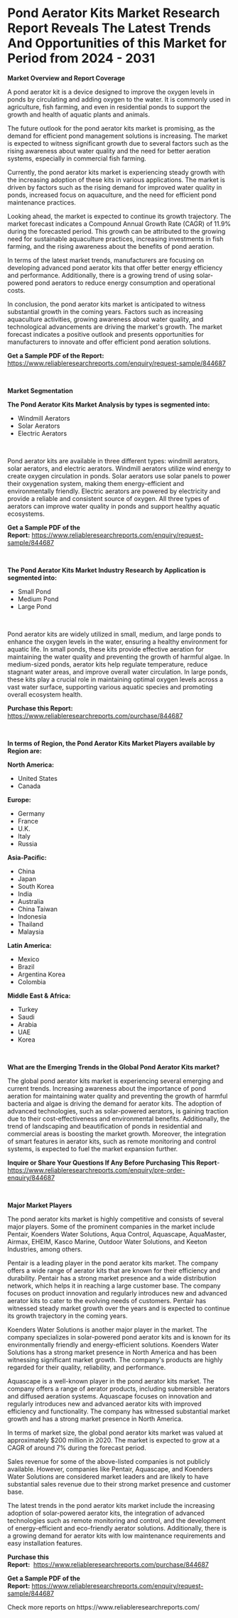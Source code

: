 <p><h1>Pond Aerator Kits Market Research Report Reveals The Latest Trends And Opportunities of this Market for Period from 2024 - 2031</h1></p><p><strong>Market Overview and Report Coverage</strong></p>
<p><p>A pond aerator kit is a device designed to improve the oxygen levels in ponds by circulating and adding oxygen to the water. It is commonly used in agriculture, fish farming, and even in residential ponds to support the growth and health of aquatic plants and animals.</p><p>The future outlook for the pond aerator kits market is promising, as the demand for efficient pond management solutions is increasing. The market is expected to witness significant growth due to several factors such as the rising awareness about water quality and the need for better aeration systems, especially in commercial fish farming.</p><p>Currently, the pond aerator kits market is experiencing steady growth with the increasing adoption of these kits in various applications. The market is driven by factors such as the rising demand for improved water quality in ponds, increased focus on aquaculture, and the need for efficient pond maintenance practices.</p><p>Looking ahead, the market is expected to continue its growth trajectory. The market forecast indicates a Compound Annual Growth Rate (CAGR) of 11.9% during the forecasted period. This growth can be attributed to the growing need for sustainable aquaculture practices, increasing investments in fish farming, and the rising awareness about the benefits of pond aeration.</p><p>In terms of the latest market trends, manufacturers are focusing on developing advanced pond aerator kits that offer better energy efficiency and performance. Additionally, there is a growing trend of using solar-powered pond aerators to reduce energy consumption and operational costs.</p><p>In conclusion, the pond aerator kits market is anticipated to witness substantial growth in the coming years. Factors such as increasing aquaculture activities, growing awareness about water quality, and technological advancements are driving the market's growth. The market forecast indicates a positive outlook and presents opportunities for manufacturers to innovate and offer efficient pond aeration solutions.</p></p>
<p><strong>Get a Sample PDF of the Report:</strong> <a href="https://www.reliableresearchreports.com/enquiry/request-sample/844687">https://www.reliableresearchreports.com/enquiry/request-sample/844687</a></p>
<p>&nbsp;</p>
<p><strong>Market Segmentation</strong></p>
<p><strong>The Pond Aerator Kits Market Analysis by types is segmented into:</strong></p>
<p><ul><li>Windmill Aerators</li><li>Solar Aerators</li><li>Electric Aerators</li></ul></p>
<p>&nbsp;</p>
<p><p>Pond aerator kits are available in three different types: windmill aerators, solar aerators, and electric aerators. Windmill aerators utilize wind energy to create oxygen circulation in ponds. Solar aerators use solar panels to power their oxygenation system, making them energy-efficient and environmentally friendly. Electric aerators are powered by electricity and provide a reliable and consistent source of oxygen. All three types of aerators can improve water quality in ponds and support healthy aquatic ecosystems.</p></p>
<p><strong>Get a Sample PDF of the Report:</strong>&nbsp;<a href="https://www.reliableresearchreports.com/enquiry/request-sample/844687">https://www.reliableresearchreports.com/enquiry/request-sample/844687</a></p>
<p>&nbsp;</p>
<p><strong>The Pond Aerator Kits Market Industry Research by Application is segmented into:</strong></p>
<p><ul><li>Small Pond</li><li>Medium Pond</li><li>Large Pond</li></ul></p>
<p>&nbsp;</p>
<p><p>Pond aerator kits are widely utilized in small, medium, and large ponds to enhance the oxygen levels in the water, ensuring a healthy environment for aquatic life. In small ponds, these kits provide effective aeration for maintaining the water quality and preventing the growth of harmful algae. In medium-sized ponds, aerator kits help regulate temperature, reduce stagnant water areas, and improve overall water circulation. In large ponds, these kits play a crucial role in maintaining optimal oxygen levels across a vast water surface, supporting various aquatic species and promoting overall ecosystem health.</p></p>
<p><strong>Purchase this Report:</strong>&nbsp; <a href="https://www.reliableresearchreports.com/purchase/844687">https://www.reliableresearchreports.com/purchase/844687</a></p>
<p>&nbsp;</p>
<p><strong>In terms of Region, the Pond Aerator Kits Market Players available by Region are:</strong></p>
<p>
    <p> <strong> North America: </strong>
        <ul>
            <li>United States</li>
            <li>Canada</li>
        </ul>
        </p> 
    <p> <strong> Europe: </strong>
        <ul>
            <li>Germany</li>
            <li>France</li>
            <li>U.K.</li>
            <li>Italy</li>
            <li>Russia</li>
        </ul>
        </p> 
    <p> <strong> Asia-Pacific: </strong>
        <ul>
            <li>China</li>
            <li>Japan</li>
            <li>South Korea</li>
            <li>India</li>
            <li>Australia</li>
            <li>China Taiwan</li>
            <li>Indonesia</li>
            <li>Thailand</li>
            <li>Malaysia</li>
        </ul>
        </p> 
    <p> <strong> Latin America: </strong>
        <ul>
            <li>Mexico</li>
            <li>Brazil</li>
            <li>Argentina Korea</li>
            <li>Colombia</li>
        </ul>
        </p> 
    <p> <strong> Middle East & Africa: </strong>
        <ul>
            <li>Turkey</li>
            <li>Saudi</li>
            <li>Arabia</li>
            <li>UAE</li>
            <li>Korea</li>
        </ul>
    </p>
    </p>
<p>&nbsp;</p>
<p><strong>What are the Emerging Trends in the Global Pond Aerator Kits market?</strong></p>
<p><p>The global pond aerator kits market is experiencing several emerging and current trends. Increasing awareness about the importance of pond aeration for maintaining water quality and preventing the growth of harmful bacteria and algae is driving the demand for aerator kits. The adoption of advanced technologies, such as solar-powered aerators, is gaining traction due to their cost-effectiveness and environmental benefits. Additionally, the trend of landscaping and beautification of ponds in residential and commercial areas is boosting the market growth. Moreover, the integration of smart features in aerator kits, such as remote monitoring and control systems, is expected to fuel the market expansion further.</p></p>
<p><strong>Inquire or Share Your Questions If Any Before Purchasing This Report</strong>- <a href="https://www.reliableresearchreports.com/enquiry/pre-order-enquiry/844687">https://www.reliableresearchreports.com/enquiry/pre-order-enquiry/844687</a></p>
<p>&nbsp;</p>
<p><strong>Major Market Players</strong></p>
<p><p>The pond aerator kits market is highly competitive and consists of several major players. Some of the prominent companies in the market include Pentair, Koenders Water Solutions, Aqua Control, Aquascape, AquaMaster, Airmax, EHEIM, Kasco Marine, Outdoor Water Solutions, and Keeton Industries, among others.</p><p>Pentair is a leading player in the pond aerator kits market. The company offers a wide range of aerator kits that are known for their efficiency and durability. Pentair has a strong market presence and a wide distribution network, which helps it in reaching a large customer base. The company focuses on product innovation and regularly introduces new and advanced aerator kits to cater to the evolving needs of customers. Pentair has witnessed steady market growth over the years and is expected to continue its growth trajectory in the coming years.</p><p>Koenders Water Solutions is another major player in the market. The company specializes in solar-powered pond aerator kits and is known for its environmentally friendly and energy-efficient solutions. Koenders Water Solutions has a strong market presence in North America and has been witnessing significant market growth. The company's products are highly regarded for their quality, reliability, and performance.</p><p>Aquascape is a well-known player in the pond aerator kits market. The company offers a range of aerator products, including submersible aerators and diffused aeration systems. Aquascape focuses on innovation and regularly introduces new and advanced aerator kits with improved efficiency and functionality. The company has witnessed substantial market growth and has a strong market presence in North America.</p><p>In terms of market size, the global pond aerator kits market was valued at approximately $200 million in 2020. The market is expected to grow at a CAGR of around 7% during the forecast period.</p><p>Sales revenue for some of the above-listed companies is not publicly available. However, companies like Pentair, Aquascape, and Koenders Water Solutions are considered market leaders and are likely to have substantial sales revenue due to their strong market presence and customer base.</p><p>The latest trends in the pond aerator kits market include the increasing adoption of solar-powered aerator kits, the integration of advanced technologies such as remote monitoring and control, and the development of energy-efficient and eco-friendly aerator solutions. Additionally, there is a growing demand for aerator kits with low maintenance requirements and easy installation features.</p></p>
<p><strong>Purchase this Report:</strong>&nbsp;&nbsp;<a href="https://www.reliableresearchreports.com/purchase/844687">https://www.reliableresearchreports.com/purchase/844687</a></p>
<p></p>
<p><strong>Get a Sample PDF of the Report:</strong>&nbsp;<a href="https://www.reliableresearchreports.com/enquiry/request-sample/844687">https://www.reliableresearchreports.com/enquiry/request-sample/844687</a></p>
<p>Check more reports on https://www.reliableresearchreports.com/</p>
